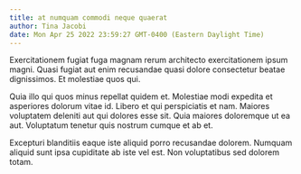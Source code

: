 ```yaml
---
title: at numquam commodi neque quaerat
author: Tina Jacobi
date: Mon Apr 25 2022 23:59:27 GMT-0400 (Eastern Daylight Time)
---
```

Exercitationem fugiat fuga magnam rerum architecto exercitationem ipsum magni. Quasi fugiat aut enim recusandae quasi dolore consectetur beatae dignissimos. Et molestiae quos qui.

 Quia illo qui quos minus repellat quidem et. Molestiae modi expedita et asperiores dolorum vitae id. Libero et qui perspiciatis et nam. Maiores voluptatem deleniti aut qui dolores esse sit. Quia maiores doloremque ut ea aut. Voluptatum tenetur quis nostrum cumque et ab et.

 Excepturi blanditiis eaque iste aliquid porro recusandae dolorem. Numquam aliquid sunt ipsa cupiditate ab iste vel est. Non voluptatibus sed dolorem totam.